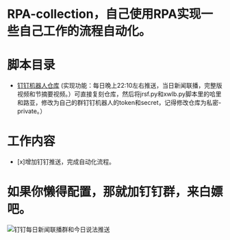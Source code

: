 # RPA-collection，自己使用RPA实现一些自己工作的流程自动化。

# 脚本目录
- [钉钉机器人仓库](https://github.com/kawayixixing/DingBot) (实现功能：每日晚上22:10左右推送，当日新闻联播，完整版视频和节摘要视频。）可直接复刻仓库，然后将jrsf.py和xwlb.py脚本里的哈里和路亚，修改为自己的群钉钉机器人的token和secret，记得修改仓库为私密-private。）


# 工作内容
- [x]增加钉钉推送，完成自动化流程。

# 如果你懒得配置，那就加钉钉群，来白嫖吧。

![钉钉每日新闻联播群和今日说法推送](https://github.com/kawayixixing/RPA-collection/assets/45343530/506f5a16-0dcc-4e77-b474-981ab17394f9)

